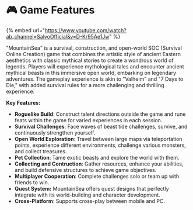# 🎮 Game Features

{% embed url="https://www.youtube.com/watch?ab_channel=SalvoOfficial&v=D-Kr95Ae1Jw" %}

"MountainSea" is a survival, construction, and open-world SOC (Survival Online Creation) game that combines the artistic style of ancient Eastern aesthetics with classic mythical stories to create a wondrous world of legends. Players will experience mythological tales and encounter ancient mythical beasts in this immersive open world, embarking on legendary adventures. The gameplay experience is akin to "Valheim" and "7 Days to Die," with added survival rules for a more challenging and thrilling experience.

**Key Features:**

* **Roguelike Build**: Construct talent directions outside the game and rune feats within the game for varied experiences in each session.
* **Survival Challenges**: Face waves of beast tide challenges, survive, and continuously strengthen yourself.
* **Open World Exploration**: Travel between large maps via teleportation points, experience different environments, challenge various monsters, and collect treasures.
* **Pet Collection**: Tame exotic beasts and explore the world with them.
* **Collecting and Contruction**: Gather resources, enhance your abilities, and build defensive structures to achieve game objectives.
* **Multiplayer Cooperation**: Complete challenges solo or team up with friends to win.
* **Quest System:**  MountainSea offers quest designs that perfectly integrate with its world-building and character development.
* **Cross-Platform**: Supports cross-play between mobile and PC.

